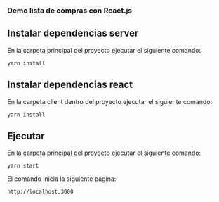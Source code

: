 ### Demo lista de compras con React.js


## Instalar dependencias server

En la carpeta principal del proyecto ejecutar el siguiente comando:

`yarn install`

## Instalar dependencias react

En la carpeta client dentro del proyecto ejecutar el siguiente comando:

`yarn install`

## Ejecutar

En la carpeta principal del proyecto ejecutar el siguiente comando:

`yarn start`

El comando inicia la siguiente pagína:

`http://localhost.3000`
